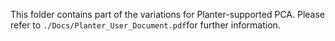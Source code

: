 This folder contains part of the variations for Planter-supported PCA. Please refer to ```./Docs/Planter_User_Document.pdf```for further information.
